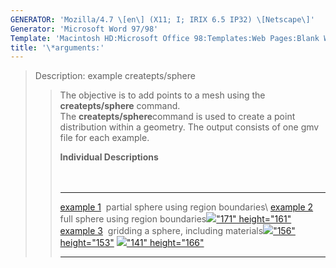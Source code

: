 ```yaml
---
GENERATOR: 'Mozilla/4.7 \[en\] (X11; I; IRIX 6.5 IP32) \[Netscape\]'
Generator: 'Microsoft Word 97/98'
Template: 'Macintosh HD:Microsoft Office 98:Templates:Web Pages:Blank Web Page'
title: '\*arguments:'
---
```


> Description: example createpts/sphere
>
> > The objective is to add points to a mesh using the
> > **createpts/sphere** command.\
> > The **createpts/sphere**command is used to create a point
> > distribution within a geometry. The output consists of one gmv file
> > for each example.
> >
> > **Individual Descriptions**\
> >  \
> >  
> >
> >   ------------------------------------------------------------------------------------------------------------------------------------- ------------------------------------------------------------------------------------------------------------------------------------------------------------------------------------------------------- -----------------------------------------------------------------------------------------------------------------------------------------------------------------------------------------------------------
> >   [example 1](description5.html)  partial sphere using region boundaries\                                                               [example 2](description6.html) full sphere using region boundaries[![](file:/usr/people/lagrit/lagrit_test_case/createpts/test/html/image/image6tn.gif)"171" height="161"](description6.html)   [example 3](description8.html)  gridding a sphere, including materials[![](file:/usr/people/lagrit/lagrit_test_case/createpts/test/html/image/image8tn.gif)"156" height="153"](description8.html)
> >   [![](file:/usr/people/lagrit/lagrit_test_case/createpts/test/html/image/image5tn.gif)"141" height="166"](description5.html)                                                                                                                                                                                                           
> >   ------------------------------------------------------------------------------------------------------------------------------------- ------------------------------------------------------------------------------------------------------------------------------------------------------------------------------------------------------- -----------------------------------------------------------------------------------------------------------------------------------------------------------------------------------------------------------
> >
